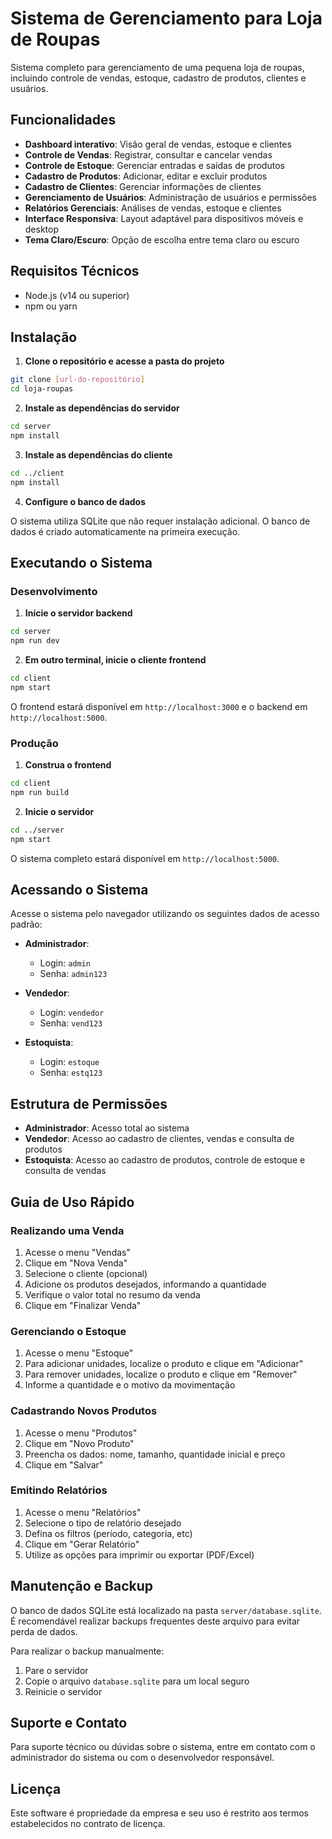 # Sistema de Gerenciamento para Loja de Roupas

Sistema completo para gerenciamento de uma pequena loja de roupas, incluindo controle de vendas, estoque, cadastro de produtos, clientes e usuários.

## Funcionalidades

- **Dashboard interativo**: Visão geral de vendas, estoque e clientes
- **Controle de Vendas**: Registrar, consultar e cancelar vendas
- **Controle de Estoque**: Gerenciar entradas e saídas de produtos
- **Cadastro de Produtos**: Adicionar, editar e excluir produtos
- **Cadastro de Clientes**: Gerenciar informações de clientes
- **Gerenciamento de Usuários**: Administração de usuários e permissões
- **Relatórios Gerenciais**: Análises de vendas, estoque e clientes
- **Interface Responsiva**: Layout adaptável para dispositivos móveis e desktop
- **Tema Claro/Escuro**: Opção de escolha entre tema claro ou escuro

## Requisitos Técnicos

- Node.js (v14 ou superior)
- npm ou yarn

## Instalação

1. **Clone o repositório e acesse a pasta do projeto**

```bash
git clone [url-do-repositório]
cd loja-roupas
```

2. **Instale as dependências do servidor**

```bash
cd server
npm install
```

3. **Instale as dependências do cliente**

```bash
cd ../client
npm install
```

4. **Configure o banco de dados**

O sistema utiliza SQLite que não requer instalação adicional. O banco de dados é criado automaticamente na primeira execução.

## Executando o Sistema

### Desenvolvimento

1. **Inicie o servidor backend**

```bash
cd server
npm run dev
```

2. **Em outro terminal, inicie o cliente frontend**

```bash
cd client
npm start
```

O frontend estará disponível em `http://localhost:3000` e o backend em `http://localhost:5000`.

### Produção

1. **Construa o frontend**

```bash
cd client
npm run build
```

2. **Inicie o servidor**

```bash
cd ../server
npm start
```

O sistema completo estará disponível em `http://localhost:5000`.

## Acessando o Sistema

Acesse o sistema pelo navegador utilizando os seguintes dados de acesso padrão:

- **Administrador**:
  - Login: `admin`
  - Senha: `admin123`
  
- **Vendedor**:
  - Login: `vendedor`
  - Senha: `vend123`
  
- **Estoquista**:
  - Login: `estoque`
  - Senha: `estq123`

## Estrutura de Permissões

- **Administrador**: Acesso total ao sistema
- **Vendedor**: Acesso ao cadastro de clientes, vendas e consulta de produtos
- **Estoquista**: Acesso ao cadastro de produtos, controle de estoque e consulta de vendas

## Guia de Uso Rápido

### Realizando uma Venda

1. Acesse o menu "Vendas"
2. Clique em "Nova Venda"
3. Selecione o cliente (opcional)
4. Adicione os produtos desejados, informando a quantidade
5. Verifique o valor total no resumo da venda
6. Clique em "Finalizar Venda"

### Gerenciando o Estoque

1. Acesse o menu "Estoque"
2. Para adicionar unidades, localize o produto e clique em "Adicionar"
3. Para remover unidades, localize o produto e clique em "Remover"
4. Informe a quantidade e o motivo da movimentação

### Cadastrando Novos Produtos

1. Acesse o menu "Produtos"
2. Clique em "Novo Produto"
3. Preencha os dados: nome, tamanho, quantidade inicial e preço
4. Clique em "Salvar"

### Emitindo Relatórios

1. Acesse o menu "Relatórios"
2. Selecione o tipo de relatório desejado
3. Defina os filtros (período, categoria, etc)
4. Clique em "Gerar Relatório"
5. Utilize as opções para imprimir ou exportar (PDF/Excel)

## Manutenção e Backup

O banco de dados SQLite está localizado na pasta `server/database.sqlite`. É recomendável realizar backups frequentes deste arquivo para evitar perda de dados.

Para realizar o backup manualmente:

1. Pare o servidor
2. Copie o arquivo `database.sqlite` para um local seguro
3. Reinicie o servidor

## Suporte e Contato

Para suporte técnico ou dúvidas sobre o sistema, entre em contato com o administrador do sistema ou com o desenvolvedor responsável.

## Licença

Este software é propriedade da empresa e seu uso é restrito aos termos estabelecidos no contrato de licença.
